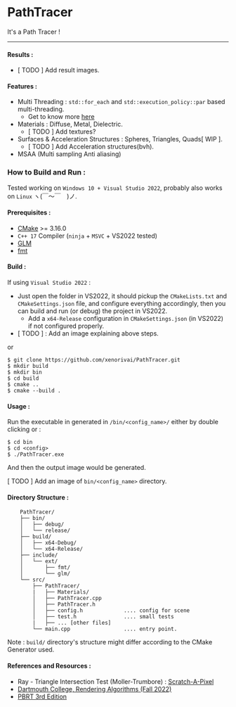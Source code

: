 ﻿# PathTracer

It's a Path Tracer !

---
#### Results : 
- [ TODO ] Add result images.
#### Features : 
- Multi Threading : `std::for_each` and `std::execution_policy::par` based multi-threading. 
	- Get to know more [here](https://www.youtube.com/watch?v=46ddlUImiQA) 
- Materials : Diffuse, Metal, Dielectric. 
	- [ TODO ] Add textures?
- Surfaces & Acceleration Structures : Spheres, Triangles, Quads[ WIP ]. 
	- [ TODO ] Add Acceleration structures(bvh).
- MSAA (Multi sampling Anti aliasing)

### How to Build and Run :

Tested working on `Windows 10 + Visual Studio 2022`, probably also works on `Linux` ヽ(￣～￣　)ノ.

#### Prerequisites : 
- [CMake](https://cmake.org/download/) >= 3.16.0
- `C++ 17` Compiler (`ninja` + `MSVC` + VS2022 tested)
- [GLM](https://github.com/g-truc/glm.git)
- [fmt](https://fmt.dev/latest/index.html)


#### Build :
If using `Visual Studio 2022` : 
- Just open the folder in VS2022, it should pickup the `CMakeLists.txt` and `CMakeSettings.json` file, and configure everything accordingly, then you can build and run (or debug) the project in VS2022.
	- Add a `x64-Release` configuration in `CMakeSettings.json` (in VS2022) if not configured properly.
- [ TODO ] : Add an image explaining above steps.

or 

```
$ git clone https://github.com/xenorivai/PathTracer.git
$ mkdir build
$ mkdir bin
$ cd build
$ cmake ..
$ cmake --build .
```

#### Usage :
Run the executable in generated in `/bin/<config_name>/` either by double clicking or :
```
$ cd bin
$ cd <config>
$ ./PathTracer.exe
```
And then the output image would be generated.

[ TODO ] Add an image of `bin/<config_name>` directory.
#### Directory Structure :
```
	PathTracer/
	├── bin/
	│   ├── debug/
	│   └── release/
	├── build/
	│   ├── x64-Debug/
	│   └── x64-Release/
	├── include/
	│   └── ext/
	│       ├── fmt/
	│       └── glm/
	└── src/
		├── PathTracer/              
		|   ├── Materials/
		│   ├── PathTracer.cpp
		│   ├── PathTracer.h
		│   ├── config.h             .... config for scene
		│   ├── test.h               .... small tests
		|   ├── ... [other files]
		└── main.cpp                 .... entry point.
```
Note : `build/` directory's structure might differ according to the CMake Generator used.
#### References and Resources :
- Ray - Triangle Intersection Test (Moller-Trumbore) : [Scratch-A-Pixel](https://www.scratchapixel.com/lessons/3d-basic-rendering/ray-tracing-rendering-a-triangle/moller-trumbore-ray-triangle-intersection.html)
- [Dartmouth College, Rendering Algorithms (Fall 2022)](https://cs87-dartmouth.github.io/Fall2022/)
- [PBRT 3rd Edition](https://pbr-book.org/3ed-2018/contents)

